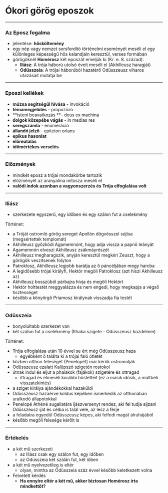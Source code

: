 # Ókori görög eposzok
***
### Az Eposz fogalma
- jelentése: **hősköltemény**
- egy nép vagy nemzet sorsfordító történelmi eseményét meséli el egy különleges képességű hős kalandjain keresztül, verses formában
- görögöknél **Homérosz** két eposzát emeljük ki (Kr. e. 8. század):
	- **Iliász**: A trója háború utolsó éveit meséli el (Akhilleusz haragját)
	- **Odüsszeia**: A trójai háborúból hazatérő Odüsszeusz viharos utazásait mutatja be
***
### Eposzi kellékek
- **múzsa segítségül hívása** - invokáció
- **témamegjelölés** - propozíció
- **isteni beavatkozás **- deus ex machina
- **dolgok közepébe vágás** - in medias res
- **seregszámla** - enumeráció
- **állandó jelző** - epiteton orlans
- **epikus hasonlat**
- **előreutalás**
- **időmértékes verselés**
***
### Előzmények
- mindkét eposz a trójai mondakörbe tartozik
- előzményét az aranyalma mítosza meséli el
- **valódi indok azonban a vagyonszerzés és Trója elfoglalása volt**
***
### Iliász
- szerkezete egyszerű, egy időben és egy szálon fut a cselekmény

Történet:
- a Tróját ostromló görög sereget Apollón dögvésszel sújtsa (megsértették templomát)
- Akhilleusz győzködi Agamemnónt, hogy adja vissza a papnő leányát
- Agamemnón elveszi Akhilleusz zsákmáyrészét
- Akhilleusz megharagszik, anyján keresztül megkéri Zeuszt, hogy a görögök veszítsenek folyton
- Patroklosz, Akhilleusz legjobb barátja az ő páncéljában megy harcba
- A legidősebb trójai királyfi, Hektór megöli Patroklosz (azt hiszi Akhilleusz az)
- Akhilleusz bosszúból párbajra hívja és megöli Hektórt
- Hektór holttestét meggyalázza és nem engedi, hogy megkapja a végső tisztességet
- később a könyörgő Priamosz királynak visszadja fia testét
***
### Odüsszeia
- bonyolultabb szerkezet van
- két szálon fut a cselekmény (Ithaka szigete - Odüsszeusz küzdelmei)

Történet:
- Trója elfoglalása után 10 évvel se ért még Odüsszeusz haza
	- egyébként ő találta ki a trójai faló ötletét
- közben otthon feleségét (Penelopét) már kérők ostromolják
- Odüsszeusz ezalatt Kalüpszó szigetén rostokol
- útnak indul és eljut a phaiakok (fajákok) szigetére és ottragad
	- ittragad és elmeséli korábbi hőstetteit (ez a másik idősík, a múltbeli visszatekintés)
- a sziget királya ajándékokkal hazaküldi
- Odüsszeusz hazaérve koldus képében ismerkedik az otthonában uralkodó állapotokkal
- Penelopé Athéné sugallatára íjászversenyt rendez, aki fel tudja aljzani Odüsszeusz íját és célba is talál vele, az lesz a férje
- a feladatra egyedül Odüsszeusz képes, aki felfedi magát álruhájából
- később megöli felesége kérőit is
***
### Értékelés
- a két mű szerkezeti
	- az Iliász csak egy szálon fut, egy időben
	- az Odüsszeia két szálán fut, két iőben
- a két mű nyelvezetileg is eltér
	- olyan, mintha az Odüsszeia száz évvel később keletkezett volna
- Felvetett kérdés
	- **Ha ennyire eltér a két mű, akkor biztosan Homérosz írta mindkettőt?**